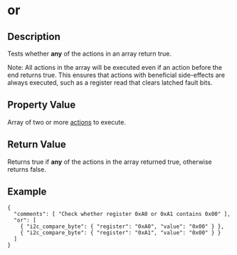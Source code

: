 # or

## Description
Tests whether **any** of the actions in an array return true.

Note: All actions in the array will be executed even if an action before the
end returns true.  This ensures that actions with beneficial side-effects are
always executed, such as a register read that clears latched fault bits.

## Property Value
Array of two or more [actions](action.md) to execute.

## Return Value
Returns true if **any** of the actions in the array returned true, otherwise
returns false.

## Example
```
{
  "comments": [ "Check whether register 0xA0 or 0xA1 contains 0x00" ],
  "or": [
    { "i2c_compare_byte": { "register": "0xA0", "value": "0x00" } },
    { "i2c_compare_byte": { "register": "0xA1", "value": "0x00" } }
  ]
}
```
